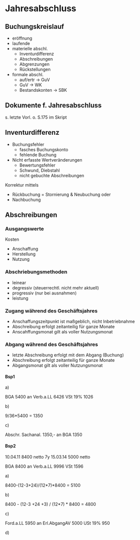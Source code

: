 # Jahresabschluss

## Buchungskreislauf

- eröffnung
- laufende
- materielle abschl.
  * Inventurdifferenz
  * Abschreibungen
  * Abgrenzungen
  * Rückstellungen
- formale abschl.
  * auf/ertr -> GuV
  * GuV -> WK
  * Bestandskonten -> SBK

## Dokumente f. Jahresabschluss

s. letzte Vorl. o. S.175 im Skript

## Inventurdifferenz

+ Buchungsfehler
  - fasches Buchungskonto
  - fehlende Buchung
+ Nicht erfasste Wertveränderungen
  - Bewertungsfehler
  - Schwund, Diebstahl
  - nicht gebuchte Abschreibungen

Korrektur mittels
- Rückbuchung = Stornierung & Neubuchung oder
- Nachbuchung

## Abschreibungen

### Ausgangswerte 

Kosten
- Anschaffung
- Herstellung
- Nutzung

### Abschriebungsmethoden

- leinear
- degressiv (steuerrechtl. nicht mehr aktuell)
- progressiv (nur bei ausnahmen)
- leistung

### Zugang während des Geschäftsjahres

- Anschaffungszeitpunkt ist maßgeblich, nicht Inbetriebnahme
- Abschreibung erfolgt zeitanteilig für ganze Monate
- Anscahffungsmonat gilt als voller Nutzungsmonat

### Abgang während des Geschäftsjahres

- letzte Abschreibung erfolgt mit dem Abgang (Buchung)
- Abschreibung erfolgt zeitanteilig für ganze Monate
- Abgangsmonat gilt als voller Nutzungsmonat

#### Bsp1

a)

BGA			5400	an	Verb.a.LL	6426
VSt 19%		1026

b)

9/36*5400 = 1350

c)

Abschr. Sachanal.	1350,-	an	BGA	1350

#### Bsp2
10.04.11
8400 netto
7y
15.03.14
5000 netto

BGA 8400	an Verb.a.LL 9996
VSt	1596

a)

8400-(12-3+24)/(12*7)*8400 = 5100

b)

8400 - (12-3 +24 +3) / (12*7) * 8400 = 4800

c)

Ford.a.LL 5950 an	Erl.AbgangAV 	5000
					USt 19% 		 950

d)

